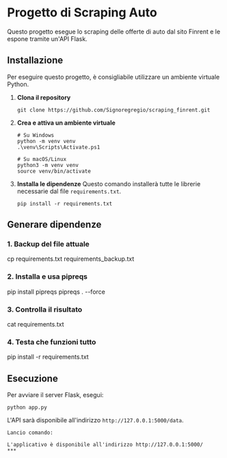 # Progetto di Scraping Auto

Questo progetto esegue lo scraping delle offerte di auto dal sito Finrent e le espone tramite un'API Flask.

## Installazione

Per eseguire questo progetto, è consigliabile utilizzare un ambiente virtuale Python.

1.  **Clona il repository**
    ```
    git clone https://github.com/Signoregregio/scraping_finrent.git
    ```

2.  **Crea e attiva un ambiente virtuale**
    ```
    # Su Windows
    python -m venv venv
    .\venv\Scripts\Activate.ps1

    # Su macOS/Linux
    python3 -m venv venv
    source venv/bin/activate
    ```

3.  **Installa le dipendenze**
    Questo comando installerà tutte le librerie necessarie dal file `requirements.txt`.
    ```
    pip install -r requirements.txt
    ```

## Generare dipendenze

### 1. Backup del file attuale
cp requirements.txt requirements_backup.txt

### 2. Installa e usa pipreqs
pip install pipreqs
pipreqs . --force

### 3. Controlla il risultato
cat requirements.txt

### 4. Testa che funzioni tutto
pip install -r requirements.txt


## Esecuzione

Per avviare il server Flask, esegui:
```
python app.py
```
L'API sarà disponibile all'indirizzo `http://127.0.0.1:5000/data`.
```
Lancio comando: 

L'applicativo è disponibile all'indirizzo http://127.0.0.1:5000/
***
